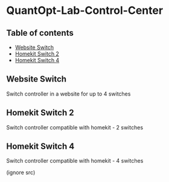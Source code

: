 # QuantOpt-Lab-Control-Center


## Table of contents
* [Website Switch](#Website-Switch)
* [Homekit Switch 2](#Homekit-Switch-2)
* [Homekit Switch 4](#Homekit-Switch-4)

## Website Switch
Switch controller in a website for up to 4 switches

## Homekit Switch 2
Switch controller compatible with homekit - 2 switches
	
## Homekit Switch 4
Switch controller compatible with homekit - 4 switches

(ignore src)